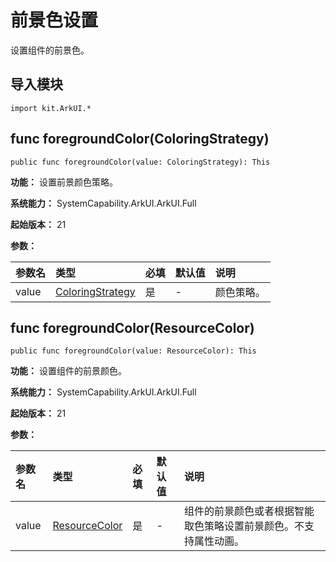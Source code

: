 # 前景色设置

设置组件的前景色。

## 导入模块

```cangjie
import kit.ArkUI.*
```

## func foregroundColor(ColoringStrategy)

```cangjie
public func foregroundColor(value: ColoringStrategy): This
```

**功能：** 设置前景颜色策略。

**系统能力：** SystemCapability.ArkUI.ArkUI.Full

**起始版本：** 21

**参数：**

|参数名|类型|必填|默认值|说明|
|:---|:---|:---|:---|:---|
|value|[ColoringStrategy](./cj-common-types.md#enum-coloringstrategy)|是|-|颜色策略。|

## func foregroundColor(ResourceColor)

```cangjie
public func foregroundColor(value: ResourceColor): This
```

**功能：** 设置组件的前景颜色。

**系统能力：** SystemCapability.ArkUI.ArkUI.Full

**起始版本：** 21

**参数：**

|参数名|类型|必填|默认值|说明|
|:---|:---|:---|:---|:---|
|value|[ResourceColor](../BasicServicesKit/cj-apis-base.md#interface-resourcecolor)|是|-|组件的前景颜色或者根据智能取色策略设置前景颜色。不支持属性动画。|

